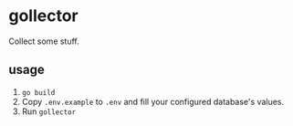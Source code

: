 # gollector

Collect some stuff.

## usage

1. `go build`
2. Copy `.env.example` to `.env` and fill your configured database's values.
3. Run `gollector`
